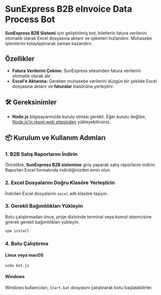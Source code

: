 # SunExpress B2B eInvoice Data Process Bot

**SunExpress B2B Sistemi** için geliştirilmiş bot, biletlerin fatura verilerini otomatik olarak Excel dosyasına aktarır ve işlemleri hızlandırır. Muhasebe işlemlerini kolaylaştırarak zaman kazandırır.

## Özellikler

- **Fatura Verilerini Çekme:** SunExpress sitesinden fatura verilerini otomatik olarak alır.
- **Excel'e Aktarma:** Gereken muhasebe verilerini düzgün bir şekilde Excel dosyasına aktarır ve **faturalar** klasörüne yerleştirir.

## 🛠️ Gereksinimler

- **Node.js** bilgisayarınızda kurulu olması gerekli. Eğer kurulu değilse, [Node.js'in resmi web sitesinden](https://nodejs.org) yükleyebilirsiniz.

## 📦 Kurulum ve Kullanım Adımları

### 1. B2B Satış Raporlarını İndirin
Öncelikle, **SunExpress B2B sistemine** giriş yaparak satış raporlarını indirin. Raporları Excel formatında indirdiğinizden emin olun.

### 2. Excel Dosyalarını Doğru Klasöre Yerleştirin
İndirilen Excel dosyalarını `excel` adlı klasöre taşıyın. 

### 3. Gerekli Bağımlılıkları Yükleyin

Botu çalıştırmadan önce, proje dizininde terminal veya komut istemcisine girerek gerekli bağımlılıkları yükleyin:

```bash
npm install
```

### 4. Botu Çalıştırma
#### Linux veya macOS

```bash
node bot.js
```

#### Windows

Windows kullanıcıları, `Start.bat` dosyasını çalıştırarak botu başlatabilirler.
